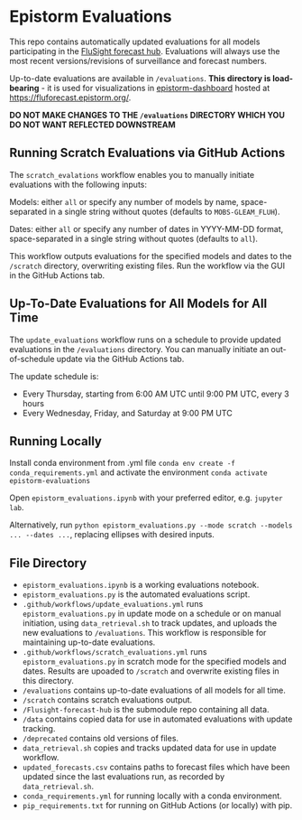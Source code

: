 # Epistorm Evaluations

This repo contains automatically updated evaluations for all models participating in the [FluSight forecast hub](https://github.com/cdcepi/FluSight-forecast-hub). Evaluations will always use the most recent versions/revisions of surveillance and forecast numbers.

Up-to-date evaluations are available in `/evaluations`. **This directory is load-bearing** - it is used for visualizations in [epistorm-dashboard](https://github.com/mobs-lab/epistorm-dashboard) hosted at https://fluforecast.epistorm.org/.

**DO NOT MAKE CHANGES TO THE `/evaluations` DIRECTORY WHICH YOU DO NOT WANT REFLECTED DOWNSTREAM**


## Running Scratch Evaluations via GitHub Actions

The `scratch_evalations` workflow enables you to manually initiate evaluations with the following inputs:

Models: either `all` or specify any number of models by name, space-separated in a single string without quotes (defaults to `MOBS-GLEAM_FLUH`).

Dates: either `all` or specify any number of dates in YYYY-MM-DD format, space-separated in a single string without quotes (defaults to `all`).

This workflow outputs evaluations for the specified models and dates to the `/scratch` directory, overwriting existing files. Run the workflow via the GUI in the GitHub Actions tab.

## Up-To-Date Evaluations for All Models for All Time

The `update_evaluations` workflow runs on a schedule to provide updated evaluations in the `/evaluations` directory. You can manually initiate an out-of-schedule update via the GitHub Actions tab.

The update schedule is:

- Every Thursday, starting from 6:00 AM UTC until 9:00 PM UTC, every 3 hours
- Every Wednesday, Friday, and Saturday at 9:00 PM UTC

## Running Locally

Install conda environment from .yml file
`conda env create -f conda_requirements.yml`
and activate the environment
`conda activate epistorm-evaluations`

Open `epistorm_evaluations.ipynb` with your preferred editor, e.g. `jupyter lab`.

Alternatively, run `python epistorm_evaluations.py --mode scratch --models ... --dates ...`, replacing ellipses with desired inputs. 

## File Directory

- `epistorm_evaluations.ipynb` is a working evaluations notebook.
- `epistorm_evaluations.py` is the automated evaluations script.
- `.github/workflows/update_evaluations.yml` runs `epistorm_evaluations.py` in update mode on a schedule or on manual initiation, using `data_retrieval.sh` to track updates, and uploads the new evaluations to `/evaluations`. This workflow is responsible for maintaining up-to-date evaluations.
- `.github/workflows/scratch_evaluations.yml` runs `epistorm_evaluations.py` in scratch mode for the specified models and dates. Results are upoaded to `/scratch` and overwrite existing files in this directory.
- `/evaluations` contains up-to-date evaluations of all models for all time.
- `/scratch` contains scratch evaluations output.
- `/Flusight-forecast-hub` is the submodule repo containing all data.
- `/data` contains copied data for use in automated evaluations with update tracking.
- `/deprecated` contains old versions of files.
- `data_retrieval.sh` copies and tracks updated data for use in update workflow.
- `updated_forecasts.csv` contains paths to forecast files which have been updated since the last evaluations run, as recorded by `data_retrieval.sh`.
- `conda_requirements.yml` for running locally with a conda environment.
- `pip_requirements.txt` for running on GitHub Actions (or locally) with pip.
